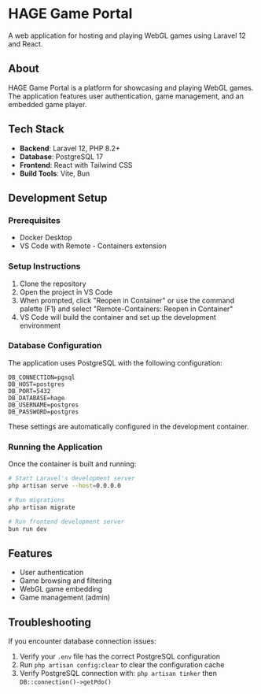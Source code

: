 # HAGE Game Portal

A web application for hosting and playing WebGL games using Laravel 12 and React.

## About

HAGE Game Portal is a platform for showcasing and playing WebGL games. The application features user authentication, game management, and an embedded game player.

## Tech Stack

- **Backend**: Laravel 12, PHP 8.2+
- **Database**: PostgreSQL 17
- **Frontend**: React with Tailwind CSS
- **Build Tools**: Vite, Bun

## Development Setup

### Prerequisites

- Docker Desktop
- VS Code with Remote - Containers extension

### Setup Instructions

1. Clone the repository
2. Open the project in VS Code
3. When prompted, click "Reopen in Container" or use the command palette (F1) and select "Remote-Containers: Reopen in Container"
4. VS Code will build the container and set up the development environment

### Database Configuration

The application uses PostgreSQL with the following configuration:

```
DB_CONNECTION=pgsql
DB_HOST=postgres
DB_PORT=5432
DB_DATABASE=hage
DB_USERNAME=postgres
DB_PASSWORD=postgres
```

These settings are automatically configured in the development container.

### Running the Application

Once the container is built and running:

```bash
# Start Laravel's development server
php artisan serve --host=0.0.0.0

# Run migrations
php artisan migrate

# Run frontend development server
bun run dev
```

## Features

- User authentication
- Game browsing and filtering
- WebGL game embedding
- Game management (admin)

## Troubleshooting

If you encounter database connection issues:

1. Verify your `.env` file has the correct PostgreSQL configuration
2. Run `php artisan config:clear` to clear the configuration cache
3. Verify PostgreSQL connection with: `php artisan tinker` then `DB::connection()->getPdo()` 